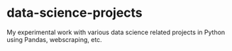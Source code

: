 # data-science-projects
My experimental work with various data science related projects in Python using Pandas, webscraping, etc. 
